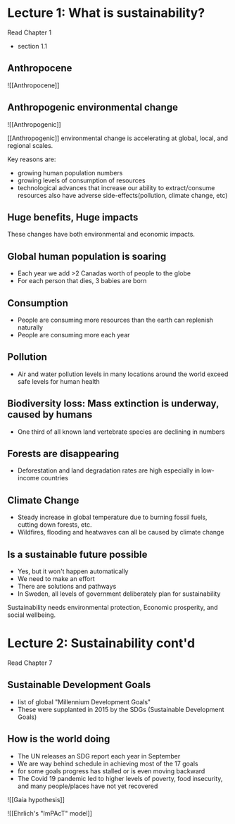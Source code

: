 # Lecture 1: What is sustainability?
Read Chapter 1

- section 1.1

## Anthropocene

![[Anthropocene]]

## Anthropogenic environmental change

![[Anthropogenic]]

[[Anthropogenic]] environmental change is accelerating at global, local, and regional scales.

Key reasons are:
- growing human population numbers
- growing levels of consumption of resources
- technological advances  that increase our ability to extract/consume resources also have adverse side-effects(pollution, climate change, etc)

## Huge benefits, Huge impacts

These changes have both environmental and economic impacts.

## Global human population is soaring

- Each year we add >2 Canadas worth of people to the globe
- For each person that dies, 3 babies are born

## Consumption

- People are consuming more resources than the earth can replenish naturally
- People are consuming more each year

## Pollution

- Air and water pollution levels in many locations around the world exceed safe levels for human health  

## Biodiversity loss: Mass extinction is underway, caused by humans

- One third of all known land vertebrate species are declining in numbers

## Forests are disappearing

- Deforestation and land degradation rates are high especially in low-income countries

## Climate Change

- Steady increase in global temperature due to burning fossil fuels, cutting down forests, etc.
- Wildfires, flooding and heatwaves can all be caused by climate change

## Is a sustainable future possible

- Yes, but it won't happen automatically
- We need to make an effort
- There are solutions and pathways
- In Sweden, all levels of government deliberately plan for sustainability

Sustainability needs environmental protection, Economic prosperity, and social wellbeing.

# Lecture 2: Sustainability cont'd
Read Chapter 7

## Sustainable Development Goals

- list of global "Millennium Development Goals"
- These were supplanted in 2015 by the SDGs (Sustainable Development Goals)

## How is the world doing

- The UN releases an SDG report each year in September
- We are way behind schedule in achieving most of the 17 goals
- for some goals progress has stalled or is even moving backward
- The Covid 19 pandemic led to higher levels of poverty, food insecurity, and many people/places have not yet recovered

![[Gaia hypothesis]]

![[Ehrlich's "ImPAcT" model]]

